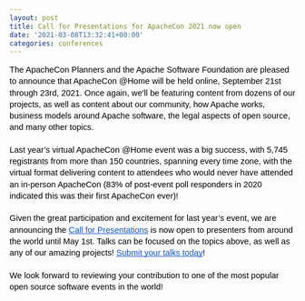 ```yaml
---
layout: post
title: Call for Presentations for ApacheCon 2021 now open
date: '2021-03-08T13:32:41+00:00'
categories: conferences
---
```

<p dir="ltr" style="line-height:1.38;margin-top:0pt;margin-bottom:0pt;"><span style="font-size:11pt;font-family:Arial;color:#000000;background-color:transparent;font-weight:400;font-style:normal;font-variant:normal;text-decoration:none;vertical-align:baseline;white-space:pre;white-space:pre-wrap;">The ApacheCon Planners and the Apache Software Foundation are pleased to announce that ApacheCon @Home will be held online, September 21st through 23rd, 2021. Once again, we’ll be featuring content from dozens of our projects, as well as content about our community, how Apache works, business models around Apache software, the legal aspects of open source, and many other topics.</span></p><p dir="ltr" style="line-height:1.38;margin-top:0pt;margin-bottom:0pt;"><b style="font-weight:normal;" id="docs-internal-guid-0b3535db-7fff-b604-6484-5b2ab8cdeee2"><br></b></p><p dir="ltr" style="line-height:1.38;margin-top:0pt;margin-bottom:0pt;"><span style="font-size:11pt;font-family:Arial;color:#000000;background-color:transparent;font-weight:400;font-style:normal;font-variant:normal;text-decoration:none;vertical-align:baseline;white-space:pre;white-space:pre-wrap;">Last year’s virtual ApacheCon @Home event was a big success, with 5,745 registrants from more than 150 countries, spanning every time zone, with the virtual format delivering content to attendees who would never have attended an in-person ApacheCon (83% of post-event poll responders in 2020 indicated this was their first ApacheCon ever)!</span></p><p dir="ltr" style="line-height:1.38;margin-top:0pt;margin-bottom:0pt;"><b style="font-weight:normal;"><br></b></p><p dir="ltr" style="line-height:1.38;margin-top:0pt;margin-bottom:0pt;"><span style="font-size:11pt;font-family:Arial;color:#000000;background-color:transparent;font-weight:400;font-style:normal;font-variant:normal;text-decoration:none;vertical-align:baseline;white-space:pre;white-space:pre-wrap;">Given the great participation and excitement for last year’s event, we are announcing the </span><a href="https://www.apachecon.com/acah2021/cfp.html" style="text-decoration:none;"><span style="font-size:11pt;font-family:Arial;color:#1155cc;background-color:transparent;font-weight:400;font-style:normal;font-variant:normal;text-decoration:underline;-webkit-text-decoration-skip:none;text-decoration-skip-ink:none;vertical-align:baseline;white-space:pre;white-space:pre-wrap;">Call for Presentations</span></a><span style="font-size:11pt;font-family:Arial;color:#000000;background-color:transparent;font-weight:400;font-style:normal;font-variant:normal;text-decoration:none;vertical-align:baseline;white-space:pre;white-space:pre-wrap;"> is now open to presenters from around the world until May 1st. Talks can be focused on the topics above, as well as any of our amazing projects! </span><a href="https://www.apachecon.com/acah2021/cfp.html" style="text-decoration:none;"><span style="font-size:11pt;font-family:Arial;color:#1155cc;background-color:transparent;font-weight:400;font-style:normal;font-variant:normal;text-decoration:underline;-webkit-text-decoration-skip:none;text-decoration-skip-ink:none;vertical-align:baseline;white-space:pre;white-space:pre-wrap;">Submit your talks today</span></a><span style="font-size:11pt;font-family:Arial;color:#000000;background-color:transparent;font-weight:400;font-style:normal;font-variant:normal;text-decoration:none;vertical-align:baseline;white-space:pre;white-space:pre-wrap;">!&nbsp;</span></p><p dir="ltr" style="line-height:1.38;margin-top:0pt;margin-bottom:0pt;"><br></p><p dir="ltr" style="line-height:1.38;margin-top:0pt;margin-bottom:0pt;"><span style="font-size:11pt;font-family:Arial;color:#000000;background-color:transparent;font-weight:400;font-style:normal;font-variant:normal;text-decoration:none;vertical-align:baseline;white-space:pre;white-space:pre-wrap;">We look forward to reviewing your contribution to one of the most popular open source software events in the world! </span></p>
